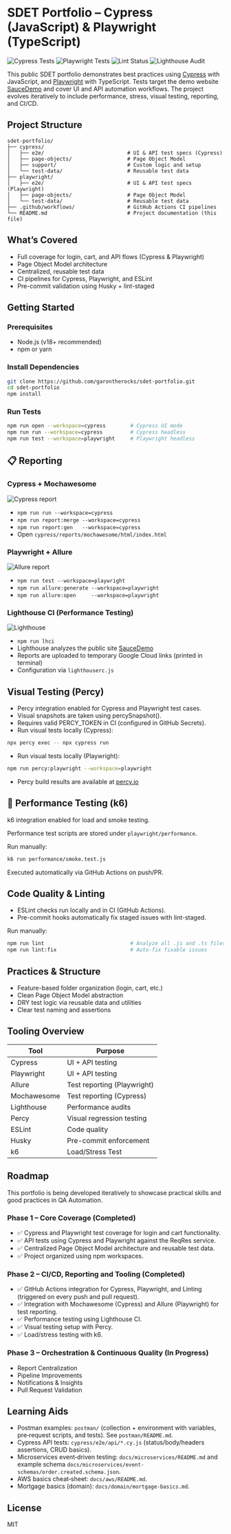 # SDET Portfolio – Cypress (JavaScript) & Playwright (TypeScript)

![Cypress Tests](https://github.com/garontherocks/sdet-portfolio/actions/workflows/cypress-tests.yml/badge.svg)
![Playwright Tests](https://github.com/garontherocks/sdet-portfolio/actions/workflows/playwright-tests.yml/badge.svg)
![Lint Status](https://github.com/garontherocks/sdet-portfolio/actions/workflows/lint.yml/badge.svg)
![Lighthouse Audit](https://github.com/garontherocks/sdet-portfolio/actions/workflows/lighthouse.yml/badge.svg)

This public SDET portfolio demonstrates best practices using [Cypress](https://www.cypress.io/) with JavaScript, and [Playwright](https://playwright.dev/) with TypeScript. Tests target the demo website [SauceDemo](https://www.saucedemo.com/) and cover UI and API automation workflows. The project evolves iteratively to include performance, stress, visual testing, reporting, and CI/CD.

## Project Structure

```
sdet-portfolio/
├── cypress/
│   ├── e2e/                           # UI & API test specs (Cypress)
│   ├── page-objects/                  # Page Object Model
│   ├── support/                       # Custom logic and setup
│   └── test-data/                     # Reusable test data
├── playwright/
│   ├── e2e/                           # UI & API test specs (Playwright)
│   ├── page-objects/                  # Page Object Model
│   └── test-data/                     # Reusable test data
├── .github/workflows/                 # GitHub Actions CI pipelines
└── README.md                          # Project documentation (this file)
```

## What’s Covered

- Full coverage for login, cart, and API flows (Cypress & Playwright)
- Page Object Model architecture
- Centralized, reusable test data
- CI pipelines for Cypress, Playwright, and ESLint
- Pre-commit validation using Husky + lint-staged

## Getting Started

### Prerequisites

- Node.js (v18+ recommended)
- npm or yarn

### Install Dependencies

```bash
git clone https://github.com/garontherocks/sdet-portfolio.git
cd sdet-portfolio
npm install
```

### Run Tests

```bash
npm run open --workspace=cypress        # Cypress UI mode
npm run run --workspace=cypress         # Cypress headless
npm run test --workspace=playwright     # Playwright headless
```

## 📋 Reporting

### Cypress + Mochawesome
![Cypress report](https://img.shields.io/badge/report-mochawesome-blue)

- `npm run run --workspace=cypress`  
- `npm run report:merge --workspace=cypress`  
- `npm run report:gen   --workspace=cypress`  
- Open `cypress/reports/mochawesome/html/index.html`

### Playwright + Allure
![Allure report](https://img.shields.io/badge/report-allure-red)

- `npm run test --workspace=playwright`  
- `npm run allure:generate --workspace=playwright`  
- `npm run allure:open     --workspace=playwright`  

### Lighthouse CI (Performance Testing)
![Lighthouse](https://img.shields.io/badge/report-lighthouse-yellow)

- `npm run lhci`  
- Lighthouse analyzes the public site [SauceDemo](https://www.saucedemo.com)  
- Reports are uploaded to temporary Google Cloud links (printed in terminal)  
- Configuration via `lighthouserc.js`

## Visual Testing (Percy)

- Percy integration enabled for Cypress and Playwright test cases.
- Visual snapshots are taken using percySnapshot().
- Requires valid PERCY_TOKEN in CI (configured in GitHub Secrets).
- Run visual tests locally (Cypress):

```bash
npx percy exec -- npx cypress run
```

- Run visual tests locally (Playwright):

```bash
npm run percy:playwright --workspace=playwright
```

- Percy build results are available at [percy.io](https://percy.io)

## 🚀 Performance Testing (k6)

k6 integration enabled for load and smoke testing.

Performance test scripts are stored under `playwright/performance`.

Run manually:

```bash
k6 run performance/smoke.test.js
```

Executed automatically via GitHub Actions on push/PR.

## Code Quality & Linting

- ESLint checks run locally and in CI (GitHub Actions).
- Pre-commit hooks automatically fix staged issues with lint-staged.

Run manually:

```bash
npm run lint                            # Analyze all .js and .ts files
npm run lint:fix                        # Auto-fix fixable issues
```

## Practices & Structure

- Feature-based folder organization (login, cart, etc.)
- Clean Page Object Model abstraction
- DRY test logic via reusable data and utilities
- Clear test naming and assertions

## Tooling Overview

| Tool        | Purpose                     |
|-------------|-----------------------------|
| Cypress     | UI + API testing            |
| Playwright  | UI + API testing            |
| Allure      | Test reporting (Playwright) |
| Mochawesome | Test reporting (Cypress)    |
| Lighthouse  | Performance audits          |
| Percy       | Visual regression testing   |
| ESLint      | Code quality                |
| Husky       | Pre-commit enforcement      |
| k6          | Load/Stress Test            |

## Roadmap

This portfolio is being developed iteratively to showcase practical skills and good practices in QA Automation.

### Phase 1 – Core Coverage (Completed)

- ✅ Cypress and Playwright test coverage for login and cart functionality.
- ✅ API tests using Cypress and Playwright against the ReqRes service.
- ✅ Centralized Page Object Model architecture and reusable test data.
- ✅ Project organized using npm workspaces.

### Phase 2 – CI/CD, Reporting and Tooling (Completed)

- ✅ GitHub Actions integration for Cypress, Playwright, and Linting (triggered on every push and pull request).
- ✅ Integration with Mochawesome (Cypress) and Allure (Playwright) for test reporting.
- ✅ Performance testing using Lighthouse CI.
- ✅ Visual testing setup with Percy.
- ✅ Load/stress testing with k6.

### Phase 3 – Orchestration & Continuous Quality (In Progress)

- Report Centralization
- Pipeline Improvements
- Notifications & Insights
- Pull Request Validation

## Learning Aids

- Postman examples: `postman/` (collection + environment with variables, pre‑request scripts, and tests). See `postman/README.md`.
- Cypress API tests: `cypress/e2e/api/*.cy.js` (status/body/headers assertions, CRUD basics).
- Microservices event‑driven testing: `docs/microservices/README.md` and example schema `docs/microservices/event-schemas/order.created.schema.json`.
- AWS basics cheat‑sheet: `docs/aws/README.md`.
- Mortgage basics (domain): `docs/domain/mortgage-basics.md`.

## License

MIT
